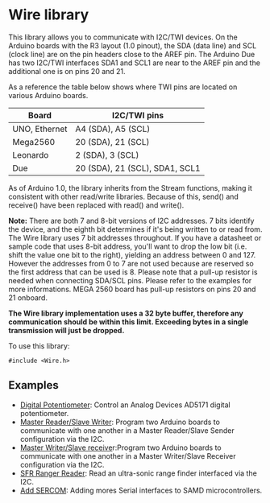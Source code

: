 # Wire library

This library allows you to communicate with I2C/TWI devices. On the Arduino boards with the R3 layout (1.0 pinout), the SDA (data line) and SCL (clock line) are on the pin headers close to the AREF pin. The Arduino Due has two I2C/TWI interfaces SDA1 and SCL1 are near to the AREF pin and the additional one is on pins 20 and 21.

As a reference the table below shows where TWI pins are located on various Arduino boards.

|    Board    |         I2C/TWI pins         |
|-------------|------------------------------|
|UNO, Ethernet|A4 (SDA), A5 (SCL)            |
|Mega2560     |20 (SDA), 21 (SCL)            |
|Leonardo     |2 (SDA), 3 (SCL)              |
|Due          |20 (SDA), 21 (SCL), SDA1, SCL1|

As of Arduino 1.0, the library inherits from the Stream functions, making it consistent with other read/write libraries. Because of this, send() and receive() have been replaced with read() and write().

**Note:** There are both 7 and 8-bit versions of I2C addresses. 7 bits identify the device, and the eighth bit determines if it's being written to or read from. The Wire library uses 7 bit addresses throughout. If you have a datasheet or sample code that uses 8-bit address, you'll want to drop the low bit (i.e. shift the value one bit to the right), yielding an address between 0 and 127. However the addresses from 0 to 7 are not used because are reserved so the first address that can be used is 8. Please note that a pull-up resistor is needed when connecting SDA/SCL pins. Please refer to the examples for more informations. MEGA 2560 board has pull-up resistors on pins 20 and 21 onboard. 

**The Wire library implementation uses a 32 byte buffer, therefore any communication should be within this limit. Exceeding bytes in a single transmission will just be dropped.**

To use this library:

```
#include <Wire.h>
```

## Examples

* [Digital Potentiometer](https://www.arduino.cc/en/Tutorial/LibraryExamples/DigitalPotentiometer): Control an Analog Devices AD5171 digital potentiometer.
* [Master Reader/Slave Writer](https://www.arduino.cc/en/Tutorial/LibraryExamples/MasterReader): Program two Arduino boards to communicate with one another in a Master Reader/Slave Sender configuration via the I2C.
* [Master Writer/Slave receive](https://www.arduino.cc/en/Tutorial/LibraryExamples/MasterWriter)r:Program two Arduino boards to communicate with one another in a Master Writer/Slave Receiver configuration via the I2C.
* [SFR Ranger Reader](https://www.arduino.cc/en/Tutorial/LibraryExamples/SFRRangerReader): Read an ultra-sonic range finder interfaced via the I2C.
* [Add SERCOM](https://www.arduino.cc/en/Tutorial/SamdSercom): Adding mores Serial interfaces to SAMD microcontrollers.